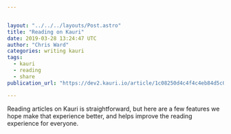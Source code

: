 ```yaml
---


layout: "../../../layouts/Post.astro"
title: "Reading on Kauri"
date: 2019-03-28 13:24:47 UTC
author: "Chris Ward"
categories: writing kauri
tags:
  - kauri
  - reading
  - share
publication_url: "https://dev2.kauri.io/article/1c08250d4c4f4c4eb84d5c064541fd3c"

---
```


Reading articles on Kauri is straightforward, but here are a few features we hope make that experience better, and helps improve the reading experience for everyone.

